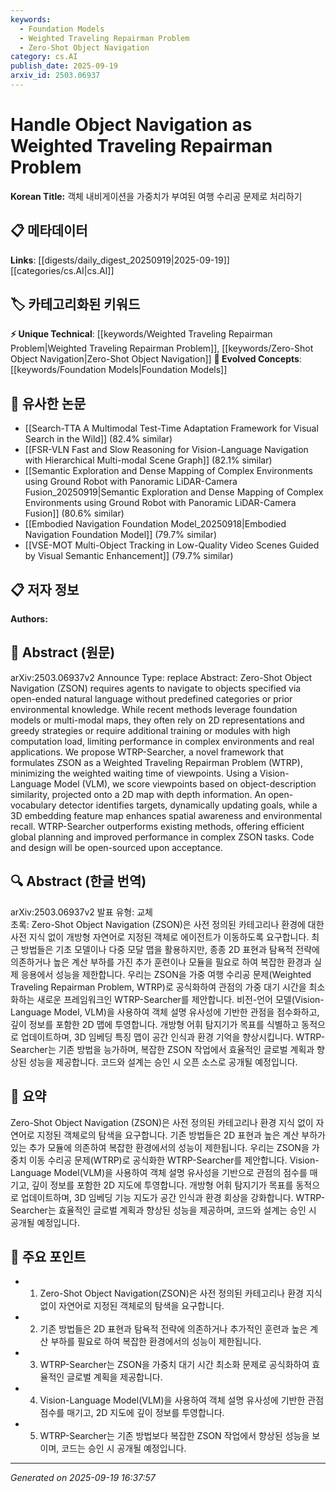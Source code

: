 ```yaml
---
keywords:
  - Foundation Models
  - Weighted Traveling Repairman Problem
  - Zero-Shot Object Navigation
category: cs.AI
publish_date: 2025-09-19
arxiv_id: 2503.06937
---
```


<!-- KEYWORD_LINKING_METADATA:
{
  "processed_timestamp": "2025-09-22 21:40:54.900132",
  "vocabulary_version": "1.0",
  "selected_keywords": [
    "Foundation Models",
    "Weighted Traveling Repairman Problem",
    "Zero-Shot Object Navigation"
  ],
  "rejected_keywords": [
    "Vision-Language Model"
  ],
  "similarity_scores": {
    "Foundation Models": 0.8,
    "Weighted Traveling Repairman Problem": 0.79,
    "Zero-Shot Object Navigation": 0.78
  },
  "extraction_method": "AI_prompt_based",
  "budget_applied": true
}
-->


# Handle Object Navigation as Weighted Traveling Repairman Problem

**Korean Title:** 객체 내비게이션을 가중치가 부여된 여행 수리공 문제로 처리하기

## 📋 메타데이터

**Links**: [[digests/daily_digest_20250919|2025-09-19]]   [[categories/cs.AI|cs.AI]]

## 🏷️ 카테고리화된 키워드
**⚡ Unique Technical**: [[keywords/Weighted Traveling Repairman Problem|Weighted Traveling Repairman Problem]], [[keywords/Zero-Shot Object Navigation|Zero-Shot Object Navigation]]
**🚀 Evolved Concepts**: [[keywords/Foundation Models|Foundation Models]]

## 🔗 유사한 논문
- [[Search-TTA A Multimodal Test-Time Adaptation Framework for Visual Search in the Wild]] (82.4% similar)
- [[FSR-VLN Fast and Slow Reasoning for Vision-Language Navigation with Hierarchical Multi-modal Scene Graph]] (82.1% similar)
- [[Semantic Exploration and Dense Mapping of Complex Environments using Ground Robot with Panoramic LiDAR-Camera Fusion_20250919|Semantic Exploration and Dense Mapping of Complex Environments using Ground Robot with Panoramic LiDAR-Camera Fusion]] (80.6% similar)
- [[Embodied Navigation Foundation Model_20250918|Embodied Navigation Foundation Model]] (79.7% similar)
- [[VSE-MOT Multi-Object Tracking in Low-Quality Video Scenes Guided by Visual Semantic Enhancement]] (79.7% similar)

## 📋 저자 정보

**Authors:** 

## 📄 Abstract (원문)

arXiv:2503.06937v2 Announce Type: replace 
Abstract: Zero-Shot Object Navigation (ZSON) requires agents to navigate to objects specified via open-ended natural language without predefined categories or prior environmental knowledge. While recent methods leverage foundation models or multi-modal maps, they often rely on 2D representations and greedy strategies or require additional training or modules with high computation load, limiting performance in complex environments and real applications. We propose WTRP-Searcher, a novel framework that formulates ZSON as a Weighted Traveling Repairman Problem (WTRP), minimizing the weighted waiting time of viewpoints. Using a Vision-Language Model (VLM), we score viewpoints based on object-description similarity, projected onto a 2D map with depth information. An open-vocabulary detector identifies targets, dynamically updating goals, while a 3D embedding feature map enhances spatial awareness and environmental recall. WTRP-Searcher outperforms existing methods, offering efficient global planning and improved performance in complex ZSON tasks. Code and design will be open-sourced upon acceptance.

## 🔍 Abstract (한글 번역)

arXiv:2503.06937v2 발표 유형: 교체  
초록: Zero-Shot Object Navigation (ZSON)은 사전 정의된 카테고리나 환경에 대한 사전 지식 없이 개방형 자연어로 지정된 객체로 에이전트가 이동하도록 요구합니다. 최근 방법들은 기초 모델이나 다중 모달 맵을 활용하지만, 종종 2D 표현과 탐욕적 전략에 의존하거나 높은 계산 부하를 가진 추가 훈련이나 모듈을 필요로 하여 복잡한 환경과 실제 응용에서 성능을 제한합니다. 우리는 ZSON을 가중 여행 수리공 문제(Weighted Traveling Repairman Problem, WTRP)로 공식화하여 관점의 가중 대기 시간을 최소화하는 새로운 프레임워크인 WTRP-Searcher를 제안합니다. 비전-언어 모델(Vision-Language Model, VLM)을 사용하여 객체 설명 유사성에 기반한 관점을 점수화하고, 깊이 정보를 포함한 2D 맵에 투영합니다. 개방형 어휘 탐지기가 목표를 식별하고 동적으로 업데이트하며, 3D 임베딩 특징 맵이 공간 인식과 환경 기억을 향상시킵니다. WTRP-Searcher는 기존 방법을 능가하며, 복잡한 ZSON 작업에서 효율적인 글로벌 계획과 향상된 성능을 제공합니다. 코드와 설계는 승인 시 오픈 소스로 공개될 예정입니다.

## 📝 요약

Zero-Shot Object Navigation (ZSON)은 사전 정의된 카테고리나 환경 지식 없이 자연어로 지정된 객체로의 탐색을 요구합니다. 기존 방법들은 2D 표현과 높은 계산 부하가 있는 추가 모듈에 의존하여 복잡한 환경에서의 성능이 제한됩니다. 우리는 ZSON을 가중치 이동 수리공 문제(WTRP)로 공식화한 WTRP-Searcher를 제안합니다. Vision-Language Model(VLM)을 사용하여 객체 설명 유사성을 기반으로 관점의 점수를 매기고, 깊이 정보를 포함한 2D 지도에 투영합니다. 개방형 어휘 탐지기가 목표를 동적으로 업데이트하며, 3D 임베딩 기능 지도가 공간 인식과 환경 회상을 강화합니다. WTRP-Searcher는 효율적인 글로벌 계획과 향상된 성능을 제공하며, 코드와 설계는 승인 시 공개될 예정입니다.

## 🎯 주요 포인트

- 1. Zero-Shot Object Navigation(ZSON)은 사전 정의된 카테고리나 환경 지식 없이 자연어로 지정된 객체로의 탐색을 요구합니다.

- 2. 기존 방법들은 2D 표현과 탐욕적 전략에 의존하거나 추가적인 훈련과 높은 계산 부하를 필요로 하여 복잡한 환경에서의 성능이 제한됩니다.

- 3. WTRP-Searcher는 ZSON을 가중치 대기 시간 최소화 문제로 공식화하여 효율적인 글로벌 계획을 제공합니다.

- 4. Vision-Language Model(VLM)을 사용하여 객체 설명 유사성에 기반한 관점 점수를 매기고, 2D 지도에 깊이 정보를 투영합니다.

- 5. WTRP-Searcher는 기존 방법보다 복잡한 ZSON 작업에서 향상된 성능을 보이며, 코드는 승인 시 공개될 예정입니다.

---

*Generated on 2025-09-19 16:37:57*